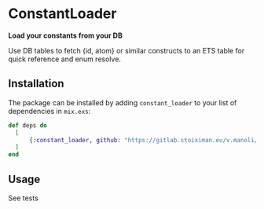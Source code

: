 # ConstantLoader

**Load your constants from your DB**

Use DB tables to fetch {id, atom} or similar constructs to an ETS table for quick reference and enum resolve.

## Installation

The package can be installed by adding `constant_loader` to your list of dependencies in `mix.exs`:

```elixir
def deps do
  [
      {:constant_loader, github: "https://gitlab.stoiximan.eu/v.manoli/constant_loader.git"},
  ]
end
```

## Usage

See tests